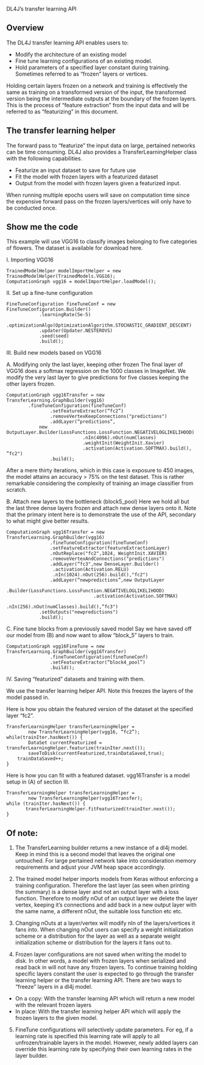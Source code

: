 DL4J’s transfer learning API

## Overview

The DL4J transfer learning API enables users to:

* Modify the architecture of an existing model
* Fine tune learning configurations of an existing model.
* Hold parameters of a specified layer constant during training. Sometimes referred to as “frozen” layers or vertices. 
 
Holding certain layers frozen on a network and training is effectively the same as training on a transformed version of the input, the transformed version being the intermediate outputs at the boundary of the frozen layers. This is the process of “feature extraction” from the input data and will be referred to as “featurizing” in this document. 

## The transfer learning helper
The forward pass to “featurize” the input data on large, pertained networks can be time consuming. DL4J also provides a TransferLearningHelper class with the following capabilities. 

* Featurize an input dataset to save for future use
* Fit the model with frozen layers with a featurized dataset 
* Output from the model with frozen layers given a featurized input.

When running multiple epochs users will save on computation time since the expensive forward pass on the frozen layers/vertices will only have to be conducted once.

## Show me the code
This example will use VGG16 to classify images belonging to five categories of flowers. The dataset is available for download here. 

I. Importing VGG16
```
TrainedModelHelper modelImportHelper = new TrainedModelHelper(TrainedModels.VGG16);
ComputationGraph vgg16 = modelImportHelper.loadModel();
```
II. Set up a fine-tune configuration
```
FineTuneConfiguration fineTuneConf = new FineTuneConfiguration.Builder()
            .learningRate(5e-5)
            .optimizationAlgo(OptimizationAlgorithm.STOCHASTIC_GRADIENT_DESCENT)
            .updater(Updater.NESTEROVS)
            .seed(seed)
            .build();
```
III. Build new models based on VGG16

A. Modifying only the last layer, keeping other frozen
The final layer of VGG16 does a softmax regression on the 1000 classes in ImageNet. We modify the very last layer to give predictions for five classes keeping the other layers frozen.

```
ComputationGraph vgg16Transfer = new TransferLearning.GraphBuilder(vgg16)
 		.fineTuneConfiguration(fineTuneConf)
            	.setFeatureExtractor(“fc2”)
            	.removeVertexKeepConnections("predictions") 
            	.addLayer(“predictions”, 
		  	new OutputLayer.Builder(LossFunctions.LossFunction.NEGATIVELOGLIKELIHOOD)
                    		.nIn(4096).nOut(numClasses)
                    		.weightInit(WeightInit.Xavier)
                    		.activation(Activation.SOFTMAX).build(), ”fc2")
            	.build();
```
After a mere thirty iterations, which in this case is exposure to 450 images, the model attains an accuracy > 75% on the test dataset. This is rather remarkable considering the complexity of training an image classifier from scratch.

B. Attach new layers to the bottleneck (block5_pool)
Here we hold all but the last three dense layers frozen and attach new dense layers onto it. Note that the primary intent here is to demonstrate the use of the API, secondary to what might give better results.

```
ComputationGraph vgg16Transfer = new TransferLearning.GraphBuilder(vgg16)
            	.fineTuneConfiguration(fineTuneConf)
            	.setFeatureExtractor(featureExtractionLayer)
            	.nOutReplace("fc2",1024, WeightInit.XAVIER)
            	.removeVertexAndConnections("predictions") 
            	.addLayer(“fc3",new DenseLayer.Builder()
				 .activation(Activation.RELU)
				 .nIn(1024).nOut(256).build(),"fc2") 
            	.addLayer(“newpredictions”,new OutputLayer
				.Builder(LossFunctions.LossFunction.NEGATIVELOGLIKELIHOOD)
                              	.activation(Activation.SOFTMAX)
                              	.nIn(256).nOut(numClasses).build(),”fc3") 
           	.setOutputs("newpredictions") 
           	.build();
```

C. Fine tune blocks from a previously saved model 
Say we have saved off our model from (B) and now want to allow “block_5” layers to train. 

```
ComputationGraph vgg16FineTune = new TransferLearning.GraphBuilder(vgg16Transfer)
            	.fineTuneConfiguration(fineTuneConf)
            	.setFeatureExtractor(“block4_pool”)
            	.build();
```

IV. Saving “featurized” datasets and training with them.

We use the transfer learning helper API. Note this freezes the layers of the model passed in.

Here is how you obtain the featured version of the dataset at the specified layer “fc2”.

```
TransferLearningHelper transferLearningHelper = 
		new TransferLearningHelper(vgg16, “fc2”);
while(trainIter.hasNext()) {
       	DataSet currentFeaturized = transferLearningHelper.featurize(trainIter.next());
        saveToDisk(currentFeaturized,trainDataSaved,true);
	trainDataSaved++;
}
```
Here is how you can fit with a featured dataset. vgg16Transfer is a model setup in (A) of section III.
```
TransferLearningHelper transferLearningHelper = 
		new TransferLearningHelper(vgg16Transfer);
while (trainIter.hasNext()) {
       transferLearningHelper.fitFeaturized(trainIter.next());
}
```

## Of note: 

1. The TransferLearning builder returns a new instance of a dl4j model. Keep in mind this is a second model that leaves the original one untouched. For large pertained network take into consideration memory requirements and adjust your JVM heap space accordingly.

2. The trained model helper imports models from Keras without enforcing a training configuration. Therefore the last layer (as seen when printing the summary) is a dense layer and not an output layer with a loss function. Therefore to modify nOut of an output layer we delete the layer vertex, keeping it’s connections and add back in a new output layer with the same name, a different nOut, the suitable loss function etc etc. 

3. Changing nOuts at a layer/vertex will modify nIn of the layers/vertices it fans into. When changing nOut users can specify a weight initialization scheme or a distribution for the layer as well as a separate weight initialization scheme or distribution for the layers it fans out to.

4. Frozen layer configurations are not saved when writing the model to disk. In other words, a model with frozen layers when serialized and read back in will not have any frozen layers. To continue training holding specific layers constant the user is expected to go through the transfer learning helper or the transfer learning API. There are two ways to “freeze” layers in a dl4j model.
* On a copy: With the transfer learning API which will return a new model with the relevant frozen layers
* In place: With the transfer learning helper API which will apply the frozen layers to the given model.

5. FineTune configurations will selectively update parameters. For eg, if a learning rate is specified this learning rate will apply to all unfrozen/trainable layers in the model. However, newly added layers can override this learning rate by specifying their own learning rates in the layer builder.
